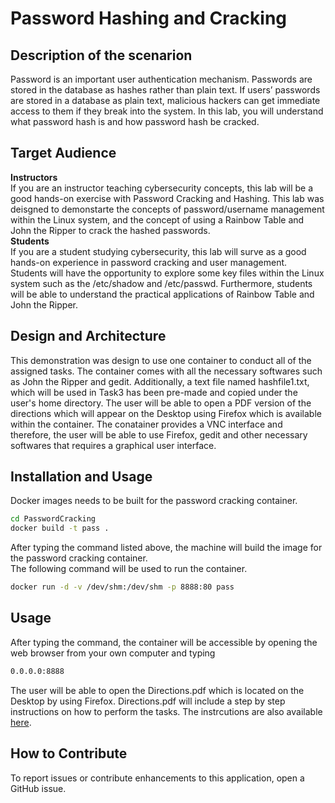 # Password Hashing and Cracking
## Description of the scenarion
Password is an important user authentication mechanism. Passwords are stored in the database as hashes rather than plain text. If users’ passwords are stored in a database as plain text, malicious hackers can get immediate access to them if they break into the system. In this lab, you will understand what password hash is and how password hash be cracked.  
## Target Audience 
**Instructors**  
If you are an instructor teaching cybersecurity concepts, this lab will be a good hands-on exercise with Password Cracking and Hashing. This lab was deisgned to demonstarte the concepts of password/username management within the Linux system, and the concept of using a Rainbow Table and John the Ripper to crack the hashed passwords.   
**Students**   
If you are a student studying cybersecurity, this lab will surve as a good hands-on experience in password cracking and user management. Students will have the opportunity to explore some key files within the Linux system such as the /etc/shadow and /etc/passwd. Furthermore, students will be able to understand the practical applications of Rainbow Table and John the Ripper. 
## Design and Architecture
This demonstration was design to use one container to conduct all of the assigned tasks. The container comes with all the necessary softwares such as John the Ripper and gedit. Additionally, a text file named hashfile1.txt, which will be used in Task3 has been pre-made and copied under the user's home directory. The user will be able to open a PDF version of the directions which will appear on the Desktop using Firefox which is available within the container. The conatainer provides a VNC interface and therefore, the user will be able to use Firefox, gedit and other necessary softwares that requires a graphical user interface. 
## Installation and Usage  
Docker images needs to be built for the password cracking container.
```bash
cd PasswordCracking  
docker build -t pass .
```
After typing the command listed above, the machine will build the image for the password cracking container.   
The following command will be used to run the container.
```bash
docker run -d -v /dev/shm:/dev/shm -p 8888:80 pass
```  
## Usage 
After typing the command, the container will be accessible by opening the web browser from your own computer and typing  
```bash
0.0.0.0:8888
```  
The user will be able to open the Directions.pdf which is located on the Desktop by using Firefox. Directions.pdf will include a step by step instructions on how to perform the tasks. The instrcutions are also available [here](https://takahideiwai.github.io/Cryptography/01-passwordcracking/index.html). 
## How to Contribute
To report issues or contribute enhancements to this application, open a GitHub issue. 





